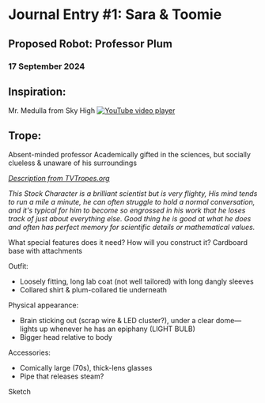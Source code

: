 # Journal Entry #1: Sara & Toomie
## Proposed Robot: Professor Plum
### 17 September 2024

## Inspiration: 
Mr. Medulla from Sky High
[![YouTube video player](https://img.youtube.com/vi/RlYomXXCsZc/hqdefault.jpg)](https://www.youtube.com/embed/RlYomXXCsZc?si=-aU2hva91_QX-IDG)

## Trope: 
Absent-minded professor
Academically gifted in the sciences, but socially clueless & unaware of his surroundings

*[Description from TVTropes.org](https://tvtropes.org/pmwiki/pmwiki.php/Main/AbsentMindedProfessor)*

*This Stock Character is a brilliant scientist but is very flighty, His mind tends to run a mile a minute, he can often struggle to hold a normal conversation, and it's typical for him to become so engrossed in his work that he loses track of just about everything else. Good thing he is good at what he does and often has perfect memory for scientific details or mathematical values.*

What special features does it need? How will you construct it? 
Cardboard base with attachments

Outfit:
- Loosely fitting, long lab coat (not well tailored) with long dangly sleeves
- Collared shirt & plum-collared tie underneath

Physical appearance:
- Brain sticking out (scrap wire & LED cluster?), under a clear dome— lights up whenever he has an epiphany (LIGHT BULB)
- Bigger head relative to body

Accessories:
- Comically large (70s), thick-lens glasses
- Pipe that releases steam?

Sketch
